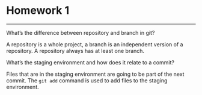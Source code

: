 # Homework 1

**********************

What’s the difference between repository and branch in git?

A repository is a whole project, a branch is an independent version of a repository. A repository always has at least one branch.

What’s the staging environment and how does it relate to a commit?

Files that are in the staging environment are going to be part of the next commit. The ```git add``` command is used to add files to the staging environment.

